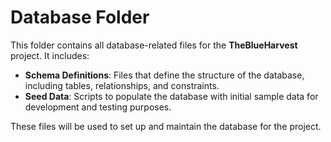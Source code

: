 # Database Folder

This folder contains all database-related files for the **TheBlueHarvest** project. It includes:

- **Schema Definitions**: Files that define the structure of the database, including tables, relationships, and constraints.
- **Seed Data**: Scripts to populate the database with initial sample data for development and testing purposes.

These files will be used to set up and maintain the database for the project.
